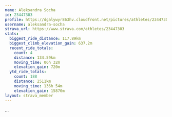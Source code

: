 ```yaml
---
name: Aleksandra Socha
id: 23447303
profile: https://dgalywyr863hv.cloudfront.net/pictures/athletes/23447303/14745546/4/large.jpg
username: aleksandra-socha
strava_url: https://www.strava.com/athletes/23447303
stats:
  biggest_ride_distance: 117.89km
  biggest_climb_elevation_gain: 637.2m
  recent_ride_totals:
    count: 4
    distance: 134.59km
    moving_time: 06h 32m
    elevation_gain: 720m
  ytd_ride_totals:
    count: 188
    distance: 2511km
    moving_time: 136h 54m
    elevation_gain: 15870m
layout: strava_member
--- 
```

...
